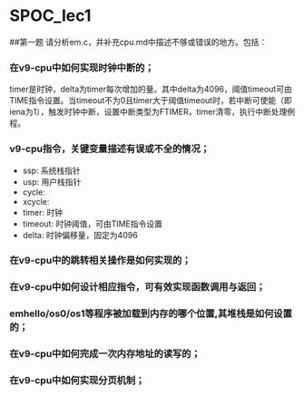 # SPOC_lec1

##第一题
请分析em.c，并补充cpu.md中描述不够或错误的地方。包括：

### 在v9-cpu中如何实现时钟中断的；
timer是时钟，delta为timer每次增加的量。其中delta为4096，阈值timeout可由TIME指令设置。当timeout不为0且timer大于阈值timeout时，若中断可使能（即iena为1），触发时钟中断，设置中断类型为FTIMER，timer清零，执行中断处理例程。

### v9-cpu指令，关键变量描述有误或不全的情况；
- ssp: 系统栈指针
- usp: 用户栈指针
- cycle: 
- xcycle:
- timer: 时钟
- timeout: 时钟阈值，可由TIME指令设置
- delta: 时钟偏移量，固定为4096

### 在v9-cpu中的跳转相关操作是如何实现的；

### 在v9-cpu中如何设计相应指令，可有效实现函数调用与返回；

### emhello/os0/os1等程序被加载到内存的哪个位置,其堆栈是如何设置的；

### 在v9-cpu中如何完成一次内存地址的读写的；

### 在v9-cpu中如何实现分页机制；
